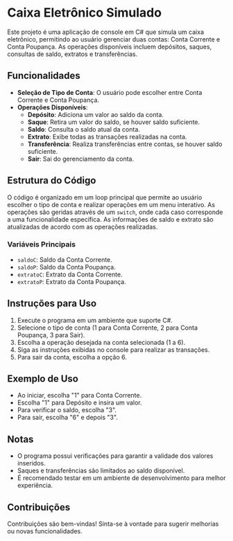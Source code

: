 # Caixa Eletrônico Simulado

Este projeto é uma aplicação de console em C# que simula um caixa eletrônico, permitindo ao usuário gerenciar duas contas: Conta Corrente e Conta Poupança. As operações disponíveis incluem depósitos, saques, consultas de saldo, extratos e transferências.

## Funcionalidades

- **Seleção de Tipo de Conta**: O usuário pode escolher entre Conta Corrente e Conta Poupança.
- **Operações Disponíveis**:
  - **Depósito**: Adiciona um valor ao saldo da conta.
  - **Saque**: Retira um valor do saldo, se houver saldo suficiente.
  - **Saldo**: Consulta o saldo atual da conta.
  - **Extrato**: Exibe todas as transações realizadas na conta.
  - **Transferência**: Realiza transferências entre contas, se houver saldo suficiente.
  - **Sair**: Sai do gerenciamento da conta.

## Estrutura do Código

O código é organizado em um loop principal que permite ao usuário escolher o tipo de conta e realizar operações em um menu interativo. As operações são geridas através de um `switch`, onde cada caso corresponde a uma funcionalidade específica. As informações de saldo e extrato são atualizadas de acordo com as operações realizadas.

### Variáveis Principais

- `saldoC`: Saldo da Conta Corrente.
- `saldoP`: Saldo da Conta Poupança.
- `extratoC`: Extrato da Conta Corrente.
- `extratoP`: Extrato da Conta Poupança.

## Instruções para Uso

1. Execute o programa em um ambiente que suporte C#.
2. Selecione o tipo de conta (1 para Conta Corrente, 2 para Conta Poupança, 3 para Sair).
3. Escolha a operação desejada na conta selecionada (1 a 6).
4. Siga as instruções exibidas no console para realizar as transações.
5. Para sair da conta, escolha a opção 6.

## Exemplo de Uso

- Ao iniciar, escolha "1" para Conta Corrente.
- Escolha "1" para Depósito e insira um valor.
- Para verificar o saldo, escolha "3".
- Para sair, escolha "6" e depois "3".

## Notas

- O programa possui verificações para garantir a validade dos valores inseridos.
- Saques e transferências são limitados ao saldo disponível.
- É recomendado testar em um ambiente de desenvolvimento para melhor experiência.

## Contribuições


Contribuições são bem-vindas! Sinta-se à vontade para sugerir melhorias ou novas funcionalidades.

